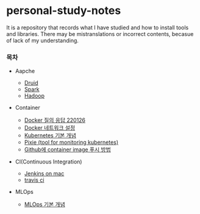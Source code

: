 # personal-study-notes

It is a repository that records what I have studied and how to install tools and libraries. There may be mistranslations or incorrect contents, becasue of lack of my understanding.

### 목차
 - Aapche
   - [Druid](https://github.com/SML0127/personal-study-notes/blob/main/Apache/Druid.md)
   - [Spark](https://github.com/SML0127/personal-study-notes/blob/main/Apache/Spark.md)
   - [Hadoop](https://github.com/SML0127/personal-study-notes/blob/main/Apache/Hadoop.md)

 - Container
   - [Docker 질의 응답 220126](https://github.com/SML0127/personal-study-notes/blob/main/Container/Docker%20%EC%A7%88%EC%9D%98%20%EC%9D%91%EB%8B%B5(220126).md)
   - [Docker 네트워크 설정](https://github.com/SML0127/personal-study-notes/blob/main/Container/Docker%20%EB%84%A4%ED%8A%B8%EC%9B%8C%ED%81%AC%20%EC%84%A4%EC%A0%95.md)
   - [Kubernetes 기본 개념](https://github.com/SML0127/personal-study-notes/blob/main/Container/Kubernetes%20%EA%B8%B0%EB%B3%B8%20%EA%B0%9C%EB%85%90.md)
   - [Pixie (tool for monitoring kubernetes)](https://github.com/SML0127/personal-study-notes/blob/main/Container/Pixie%20(Kubernetes%20monitoring%20tool).md)
   - [Github에 container image 푸시 방법](https://github.com/SML0127/personal-study-notes/blob/main/Container/Github%EC%97%90%20container%20image%20%ED%91%B8%EC%8B%9C%20%EB%B0%A9%EB%B2%95.md)

 - CI(Continuous Integration) 
   - [Jenkins on mac](https://github.com/SML0127/personal-study-notes/blob/main/CI/Jenkins.md)
   - [travis ci](https://github.com/SML0127/personal-study-notes/blob/main/CI/travis-ci.md)

 - MLOps
   - [MLOps 기본 개념](https://github.com/SML0127/personal-study-notes/blob/main/MLOps/MLOps%20%EA%B8%B0%EB%B3%B8%20%EA%B0%9C%EB%85%90.md)  
         
      

